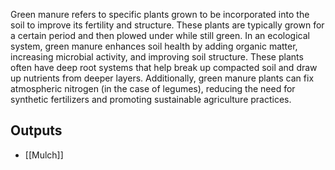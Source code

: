 Green manure refers to specific plants grown to be incorporated into the soil to improve its fertility and structure. These plants are typically grown for a certain period and then plowed under while still green. In an ecological system, green manure enhances soil health by adding organic matter, increasing microbial activity, and improving soil structure. These plants often have deep root systems that help break up compacted soil and draw up nutrients from deeper layers. Additionally, green manure plants can fix atmospheric nitrogen (in the case of legumes), reducing the need for synthetic fertilizers and promoting sustainable agriculture practices.

## Outputs
- [[Mulch]]